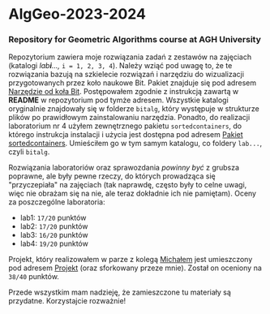 # AlgGeo-2023-2024
### Repository for Geometric Algorithms course at AGH University

Repozytorium zawiera moje rozwiązania zadań z zestawów na zajęciach (katalogi *lab**i**...,* ```i = 1, 2, 3, 4```). Należy wziąć pod uwagę to, że te rozwiązania bazują na szkielecie rozwiązań i narzędziu do wizualizacji przygotowanych przez koło naukowe Bit. Pakiet znajduje się pod adresem [Narzędzie od koła Bit](https://github.com/aghbit/Algorytmy-Geometryczne). Postępowałem zgodnie z instrukcją zawartą w **README** w repozytorium pod tymże adresem. Wszystkie katalogi oryginalnie znajdowały się w folderze ```bitalg```, który występuje w strukturze plików po prawidłowym zainstalowaniu narzędzia. Ponadto, do realizacji laboratorium nr 4 użyłem zewnętrznego pakietu ```sortedcontainers```, do którego instrukcja instalacji i użycia jest dostępna pod adresem [Pakiet sortedcontainers](https://grantjenks.com/docs/sortedcontainers/).
Umieściłem go w tym samym katalogu, co foldery ```lab...```, czyli ```bitalg```.

Rozwiązania laboratoriów oraz sprawozdania *powinny być* z grubsza poprawne, ale były pewne rzeczy, do których prowadząca się "przyczepiała" na zajęciach (tak naprawdę, często były to celne uwagi, więc nie obrażam się na nie, ale teraz dokładnie ich nie pamiętam). Oceny za poszczególne laboratoria:
- lab1: ```17/20``` punktów
- lab2: ```17/20``` punktów
- lab3: ```16/20``` punktów
- lab4: ```19/20``` punktów

Projekt, który realizowałem w parze z kolegą [Michałem](https://github.com/michal1mroz) jest umieszczony pod adresem [Projekt](https://github.com/michal1mroz/GEOMETRIC_ALG_PROJECT) (oraz sforkowany przeze mnie). Został on oceniony na ```38/40``` punktów.

Przede wszystkim mam nadzieję, że zamieszczone tu materiały są przydatne. Korzystajcie rozważnie!
